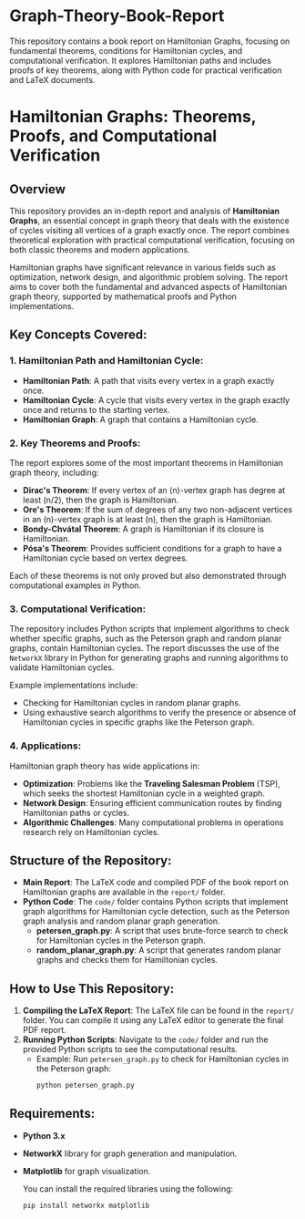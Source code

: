 # Graph-Theory-Book-Report
This repository contains a book report on Hamiltonian Graphs, focusing on fundamental theorems, conditions for Hamiltonian cycles, and computational verification. It explores Hamiltonian paths and includes proofs of key theorems, along with Python code for practical verification and LaTeX documents.

# Hamiltonian Graphs: Theorems, Proofs, and Computational Verification

## Overview

This repository provides an in-depth report and analysis of **Hamiltonian Graphs**, an essential concept in graph theory that deals with the existence of cycles visiting all vertices of a graph exactly once. The report combines theoretical exploration with practical computational verification, focusing on both classic theorems and modern applications.

Hamiltonian graphs have significant relevance in various fields such as optimization, network design, and algorithmic problem solving. The report aims to cover both the fundamental and advanced aspects of Hamiltonian graph theory, supported by mathematical proofs and Python implementations.

## Key Concepts Covered:

### 1. **Hamiltonian Path and Hamiltonian Cycle**:
- **Hamiltonian Path**: A path that visits every vertex in a graph exactly once.
- **Hamiltonian Cycle**: A cycle that visits every vertex in the graph exactly once and returns to the starting vertex.
- **Hamiltonian Graph**: A graph that contains a Hamiltonian cycle.

### 2. **Key Theorems and Proofs**:
The report explores some of the most important theorems in Hamiltonian graph theory, including:
- **Dirac's Theorem**: If every vertex of an \(n\)-vertex graph has degree at least \(n/2\), then the graph is Hamiltonian.
- **Ore's Theorem**: If the sum of degrees of any two non-adjacent vertices in an \(n\)-vertex graph is at least \(n\), then the graph is Hamiltonian.
- **Bondy-Chvátal Theorem**: A graph is Hamiltonian if its closure is Hamiltonian.
- **Pósa's Theorem**: Provides sufficient conditions for a graph to have a Hamiltonian cycle based on vertex degrees.

Each of these theorems is not only proved but also demonstrated through computational examples in Python.

### 3. **Computational Verification**:
The repository includes Python scripts that implement algorithms to check whether specific graphs, such as the Peterson graph and random planar graphs, contain Hamiltonian cycles. The report discusses the use of the `NetworkX` library in Python for generating graphs and running algorithms to validate Hamiltonian cycles.

Example implementations include:
- Checking for Hamiltonian cycles in random planar graphs.
- Using exhaustive search algorithms to verify the presence or absence of Hamiltonian cycles in specific graphs like the Peterson graph.

### 4. **Applications**:
Hamiltonian graph theory has wide applications in:
- **Optimization**: Problems like the **Traveling Salesman Problem** (TSP), which seeks the shortest Hamiltonian cycle in a weighted graph.
- **Network Design**: Ensuring efficient communication routes by finding Hamiltonian paths or cycles.
- **Algorithmic Challenges**: Many computational problems in operations research rely on Hamiltonian cycles.

## Structure of the Repository:
- **Main Report**: The LaTeX code and compiled PDF of the book report on Hamiltonian graphs are available in the `report/` folder.
- **Python Code**: The `code/` folder contains Python scripts that implement graph algorithms for Hamiltonian cycle detection, such as the Peterson graph analysis and random planar graph generation.
  - **petersen_graph.py**: A script that uses brute-force search to check for Hamiltonian cycles in the Peterson graph.
  - **random_planar_graph.py**: A script that generates random planar graphs and checks them for Hamiltonian cycles.
  
## How to Use This Repository:
1. **Compiling the LaTeX Report**: The LaTeX file can be found in the `report/` folder. You can compile it using any LaTeX editor to generate the final PDF report.
2. **Running Python Scripts**: Navigate to the `code/` folder and run the provided Python scripts to see the computational results.
   - Example: Run `petersen_graph.py` to check for Hamiltonian cycles in the Peterson graph:
     ```bash
     python petersen_graph.py
     ```

## Requirements:
- **Python 3.x**
- **NetworkX** library for graph generation and manipulation.
- **Matplotlib** for graph visualization.
  
  You can install the required libraries using the following:
  ```bash
  pip install networkx matplotlib
